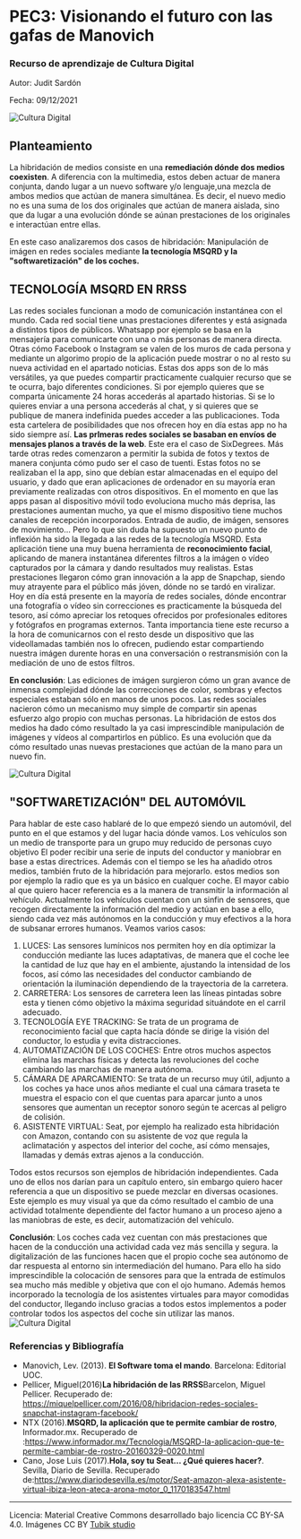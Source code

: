 # PEC3: Visionando el futuro con las gafas de Manovich 

### Recurso de aprendizaje de Cultura Digital 


Autor: Judit Sardón


Fecha: 09/12/2021

![Cultura Digital](https://concepto.de/wp-content/uploads/2015/03/software-1-e1550080097569.jpg) 




## Planteamiento


La hibridación de medios consiste en una **remediación dónde dos medios coexisten**. A diferencia con la multimedia, estos deben actuar de manera conjunta, dando lugar a un nuevo software y/o lenguaje,una mezcla de ambos medios que actúan de manera simultánea. Es decir, el nuevo medio no es una suma de los dos originales que actúan de manera aislada, sino que da lugar a una evolución dónde se aúnan prestaciones de los originales e interactúan entre ellas. 

En este caso analizaremos dos casos de hibridación:
Manipulación de imágen en redes sociales mediante **la tecnología MSQRD y la "softwaretización" de los coches.**


## TECNOLOGÍA MSQRD EN RRSS

Las redes sociales funcionan a modo de comunicación instantánea con el mundo. Cada red social tiene unas prestaciones diferentes y está asignada a distintos tipos de públicos.
Whatsapp por ejemplo se basa en la mensajería para comunicarte con una o más personas de manera directa. Otras cómo Facebook o Instagram se valen de los muros de cada persona y mediante un algorimo propio de la aplicación puede mostrar o no al resto su nueva actividad en el apartado noticias. Estas dos apps son de lo más versátiles, ya que puedes compartir practicamente cualquier recurso que se te ocurra, bajo diferentes condiciones. Si por ejemplo quieres que se comparta únicamente 24 horas accederás al apartado historias. Si se lo quieres enviar a una persona accederás al chat, y si quieres que se publique de manera indefinida puedes acceder a las publicaciones.
Toda esta cartelera de posibilidades que nos ofrecen hoy en día estas app no ha sido siempre así. **Las prImeras redes sociales se basaban en envíos de mensajes planos a través de la web**. Este era el caso de SixDegrees.
Más tarde otras redes comenzaron a permitir la subida de fotos y textos de manera conjunta cómo pudo ser el caso de tuenti. Estas fotos no se realizaban el la app, sino que debían estar almacenadas en el equipo del usuario, y dado que eran aplicaciones de ordenador en su mayoría eran previamente realizadas con otros dispositivos.
En el momento en que las apps pasan al dispositivo móvil todo evoluciona mucho más deprisa, las prestaciones aumentan mucho, ya que el mismo dispositivo tiene muchos canales de recepción incorporados. Entrada de audio, de imágen, sensores de movimiento...
Pero lo que sin duda ha supuesto un nuevo punto de inflexión ha sido la llegada a las redes de la tecnología MSQRD. Esta aplicación tiene una muy buena herramienta de **reconocimiento facial**, aplicando de manera instantánea diferentes filtros a la imágen o vídeo capturados por la cámara y dando resultados muy realistas. Estas prestaciones llegaron cómo gran innovación a la app de Snapchap, siendo muy atrayente para el público más jóven, dónde no se tardó en viralizar. Hoy en día está presente en la mayoría de redes sociales, dónde encontrar una fotografía o vídeo sin correcciones es practicamente la búsqueda del tesoro, así cómo apreciar los retoques ofrecidos por profesionales editores y fotógrafos en programas externos.
Tanta importancia tiene este recurso a la hora de comunicarnos con el resto desde un dispositivo que las videollamadas también nos lo ofrecen, pudiendo estar compartiendo nuestra imágen durente horas en una conversación o restransmisión con la mediación de uno de estos filtros.

**En conclusión**: Las ediciones de imágen surgieron cómo un gran avance de inmensa complejidad dónde las correcciones de color, sombras y efectos especiales estaban sólo en manos de unos pocos. Las redes sociales nacieron cómo un mecanismo muy simple de compartir sin apenas esfuerzo algo propio con muchas personas. La hibridación de estos dos medios ha dado cómo resultado la ya casi imprescindible manipulación de imágenes y vídeos al compartirlos en público. Es una evolución que da cómo resultado unas nuevas prestaciones que actúan de la mano para un nuevo fin.


![Cultura Digital](https://i1.wp.com/codigoespagueti.com/wp-content/uploads/2016/06/FacebookLive_MSQRD.jpg?fit=640%2C360&quality=80&ssl=1)

## "SOFTWARETIZACIÓN" DEL AUTOMÓVIL
Para hablar de este caso hablaré de lo que empezó siendo un automóvil, del punto en el que estamos y del lugar hacia dónde vamos.
Los vehículos son un medio de transporte para un grupo muy reducido de personas cuyo objetivo El poder recibir una serie de inputs del conductor y maniobrar en base a estas directrices. 
Además con el tiempo se les ha añadido otros medios, también fruto de la hibridación para mejorarlo. estos medios son por ejemplo la radio que es ya un básico en cualquer coche.
El mayor cabio al que quiero hacer referencia es a la manera de transmitir la información al vehículo. 
Actualmente los vehículos cuentan con un sinfin de sensores, que recogen directamente la información del medio y actúan en base a ello, siendo cada vez más autónomos en la conducción y muy efectivos a la hora de subsanar errores humanos. Veamos varios casos:
1. LUCES: Las sensores lumínicos nos permiten hoy en día optimizar la conducción mediante las luces adaptativas, de manera que el coche lee la cantidad de luz que hay en el ambiente, ajustando la intensidad de los focos, así cómo las necesidades del conductor cambiando de orientación la iluminación dependiendo de la trayectoria de la carretera.
2. CARRETERA: Los sensores de carretera leen las líneas pintadas sobre esta y tienen cómo objetivo la máxima seguridad situándote en el carril adecuado.
3. TECNOLOGÍA EYE TRACKING: Se trata de un programa de reconocimiento facial que capta hacía dónde se dirige la visión del conductor, lo estudia y evita distracciones.
4. AUTOMATIZACIÓN DE LOS COCHES: Entre otros muchos aspectos elimina las marchas físicas  y detecta las revoluciones del coche cambiando las marchas de manera autónoma.
5. CÁMARA DE APARCAMIENTO: Se trata de un recurso muy útil, adjunto a los coches ya hace unos años mediante el cual una cámara traseta te muestra el espacio con el que cuentas para aparcar junto a unos sensores que aumentan un receptor sonoro según te acercas al peligro de colisión.
6. ASISTENTE VIRTUAL: Seat, por ejemplo ha realizado esta hibridación con Amazon, contando con su asistente de voz que regula la aclimatación y aspectos del interior del coche, así cómo mensajes, llamadas y demás extras ajenos a la conducción.

Todos estos recursos son ejemplos de hibridación independientes. Cada uno de ellos nos darían para un capítulo entero, sin embargo quiero hacer referencia a que un dispositivo se puede mezclar en diversas ocasiones. 
Este ejemplo es muy visual ya que da cómo resultado el cambio de una actividad totalmente dependiente del factor humano a un proceso ajeno a las maniobras de este, es decir, automatización del vehículo.

**Conclusión**: Los coches cada vez cuentan con más prestaciones que hacen de la conducción una actividad cada vez más sencilla y segura. la digitalización de las funciones hacen que el propio coche sea autónomo de dar respuesta al entorno sin intermediación del humano. Para ello ha sido imprescindible la colocación de sensores para que la entrada de estímulos sea mucho más medible y objetiva que con el ojo humano. Además hemos incorporado la tecnología de los asistentes virtuales para mayor comodidas del conductor, llegando incluso gracias a todos estos implementos a poder controlar todos los aspectos del coche sin utilizar las manos.
![Cultura Digital](https://encrypted-tbn0.gstatic.com/images?q=tbn:ANd9GcTVT6KT8TlQR90fiL-EpyxcZqo80IJYZdKsag&usqp=CAU)

### Referencias y Bibliografía

* Manovich, Lev. (2013). **El Software toma el mando**. Barcelona: Editorial UOC.
* Pellicer, Miguel(2016)**La hibridación de las RRSS**Barcelon, Miguel Pellicer. Recuperado de: https://miquelpellicer.com/2016/08/hibridacion-redes-sociales-snapchat-instagram-facebook/
* NTX (2016).**MSQRD, la aplicación que te permite cambiar de rostro**, Informador.mx. Recuperado de :https://www.informador.mx/Tecnologia/MSQRD-la-aplicacion-que-te-permite-cambiar-de-rostro-20160329-0020.html
* Cano, Jose Luis (2017).**Hola, soy tu Seat… ¿Qué quieres hacer?**. Sevilla, Diario de Sevilla. Recuperado de:https://www.diariodesevilla.es/motor/Seat-amazon-alexa-asistente-virtual-ibiza-leon-ateca-arona-motor_0_1170183547.html


----

Licencia: Material Creative Commons desarrollado bajo licencia CC BY-SA 4.0. Imágenes CC BY [Tubik studio](https://blog.tubikstudio.com/how-to-create-original-flat-illustrations-designers-tips/) 
